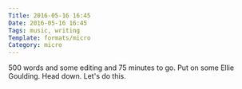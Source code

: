 ```yaml
---
Title: 2016-05-16 16:45
Date: 2016-05-16 16:45
Tags: music, writing
Template: formats/micro
Category: micro
---
```


500 words and some editing and 75 minutes to go. Put on some Ellie Goulding. Head down. Let's do this.
